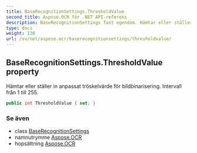 ```yaml
---
title: BaseRecognitionSettings.ThresholdValue
second_title: Aspose.OCR för .NET API-referens
description: BaseRecognitionSettings fast egendom. Hämtar eller ställer in anpassat tröskelvärde för bildbinarisering. Intervall från 1 till 255.
type: docs
weight: 130
url: /sv/net/aspose.ocr/baserecognitionsettings/thresholdvalue/
---
```

## BaseRecognitionSettings.ThresholdValue property

Hämtar eller ställer in anpassat tröskelvärde för bildbinarisering. Intervall från 1 till 255.

```csharp
public int ThresholdValue { set; }
```

### Se även

* class [BaseRecognitionSettings](../)
* namnutrymme [Aspose.OCR](../../baserecognitionsettings/)
* hopsättning [Aspose.OCR](../../../)


